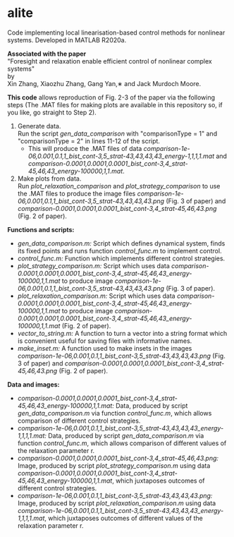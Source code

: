 # alite
Code implementing local linearisation-based control methods for nonlinear systems. Developed in MATLAB R2020a.

__Associated with the paper__\
"Foresight and relaxation enable efficient control of nonlinear complex systems"\
by\
Xin Zhang, Xiaozhu Zhang, Gang Yan,∗ and Jack Murdoch Moore.

__This code__ allows reproduction of Fig. 2-3 of the paper via the following steps (The .MAT files for making plots are available in this repository so, if you like, go straight to Step 2).
1. Generate data.\
   Run the script _gen_data_comparison_ with "comparisonType = 1" and "comparisonType = 2" in lines 11-12 of the script.
    * This will produce the .MAT files of data _comparison-1e-06,0.001,0.1,1_bist_cont-3,5_strat-43,43,43,43_energy-1,1,1,1.mat_ and _comparison-0.0001,0.0001,0.0001_bist_cont-3,4_strat-45,46,43_energy-100000,1,1.mat_.
2. Make plots from data.\
   Run _plot_relaxation_comparison_ and _plot_strategy_comparison_ to use the .MAT files to produce the image files _comparison-1e-06,0.001,0.1,1_bist_cont-3,5_strat-43,43,43,43.png_ (Fig. 3 of paper) and _comparison-0.0001,0.0001,0.0001_bist_cont-3,4_strat-45,46,43.png_ (Fig. 2 of paper).

__Functions and scripts:__
* _gen_data_comparison.m:_ Script which defines dynamical system, finds its fixed points and runs function _control_func.m_ to implement control.
* _control_func.m:_ Function which implements different control strategies.
* _plot_strategy_comparison.m:_ Script which uses data _comparison-0.0001,0.0001,0.0001_bist_cont-3,4_strat-45,46,43_energy-100000,1,1.mat_ to produce image _comparison-1e-06,0.001,0.1,1_bist_cont-3,5_strat-43,43,43,43.png_ (Fig. 3 of paper).
* _plot_relaxation_comparison.m:_ Script which uses data _comparison-0.0001,0.0001,0.0001_bist_cont-3,4_strat-45,46,43_energy-100000,1,1.mat_ to produce image _comparison-0.0001,0.0001,0.0001_bist_cont-3,4_strat-45,46,43_energy-100000,1,1.mat_ (Fig. 2 of paper).
* _vector_to_string.m:_ A function to turn a vector into a string format which is convenient useful for saving files with informative names.
* _make_inset.m:_ A function used to make insets in the images _comparison-1e-06,0.001,0.1,1_bist_cont-3,5_strat-43,43,43,43.png_ (Fig. 3 of paper) and _comparison-0.0001,0.0001,0.0001_bist_cont-3,4_strat-45,46,43.png_ (Fig. 2 of paper).

__Data and images:__
* _comparison-0.0001,0.0001,0.0001_bist_cont-3,4_strat-45,46,43_energy-100000,1,1.mat:_ Data, produced by script _gen_data_comparison.m_ via function _control_func.m_, which allows comparison of different control strategies.
* _comparison-1e-06,0.001,0.1,1_bist_cont-3,5_strat-43,43,43,43_energy-1,1,1,1.mat:_ Data, produced by script _gen_data_comparison.m_ via function _control_func.m_, which allows comparison of different values of the relaxation parameter r.
* _comparison-0.0001,0.0001,0.0001_bist_cont-3,4_strat-45,46,43.png:_ Image, produced by script _plot_strategy_comparison.m_ using data _comparison-0.0001,0.0001,0.0001_bist_cont-3,4_strat-45,46,43_energy-100000,1,1.mat_, which juxtaposes outcomes of different control strategies.
* _comparison-1e-06,0.001,0.1,1_bist_cont-3,5_strat-43,43,43,43.png:_ Image, produced by script _plot_relaxation_comparison.m_ using data _comparison-1e-06,0.001,0.1,1_bist_cont-3,5_strat-43,43,43,43_energy-1,1,1,1.mat_, which juxtaposes outcomes of different values of the relaxation parameter r.
